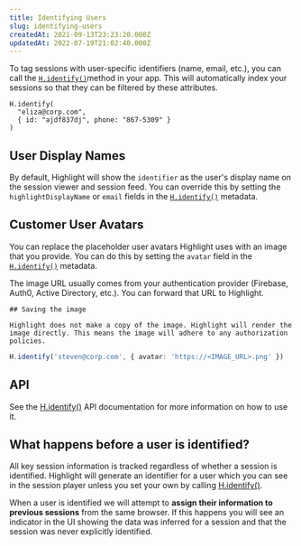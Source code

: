 ```yaml
---
title: Identifying Users
slug: identifying-users
createdAt: 2021-09-13T23:23:20.000Z
updatedAt: 2022-07-19T21:02:40.000Z
---
```


To tag sessions with user-specific identifiers (name, email, etc.), you can call the [`H.identify()`](/sdk/client#Hidentify)method in your app. This will automatically index your sessions so that they can be filtered by these attributes.

```none
H.identify(
  "eliza@corp.com",
  { id: "ajdf837dj", phone: "867-5309" }
)
```

## User Display Names

By default, Highlight will show the `identifier` as the user's display name on the session viewer and session feed. You can override this by setting the `highlightDisplayName` or `email` fields in the [`H.identify()`](/sdk/client#Hidentify) metadata.

## Customer User Avatars

You can replace the placeholder user avatars Highlight uses with an image that you provide. You can do this by setting the `avatar` field in the [`H.identify()`](/sdk/client#Hidentify) metadata.

The image URL usually comes from your authentication provider (Firebase, Auth0, Active Directory, etc.). You can forward that URL to Highlight.

```hint
## Saving the image

Highlight does not make a copy of the image. Highlight will render the image directly. This means the image will adhere to any authorization policies.
```

```typescript
H.identify('steven@corp.com', { avatar: 'https://<IMAGE_URL>.png' })
```

## API

See the [H.identify()](/sdk/client#Hidentify) API documentation for more information on how to use it.

## What happens before a user is identified?

All key session information is tracked regardless of whether a session is identified. Highlight will generate an identifier for a user which you can see in the session player unless you set your own by calling [H.identify()](/sdk/client#Hidentify).

When a user is identified we will attempt to **assign their information to previous sessions** from the same browser. If this happens you will see an indicator in the UI showing the data was inferred for a session and that the session was never explicitly identified.
